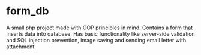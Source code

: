# form_db

A small php project made with OOP principles in mind. Contains a form that inserts data into database. Has basic functionality like server-side validation and SQL injection prevention, image saving and sending email letter with attachment.
